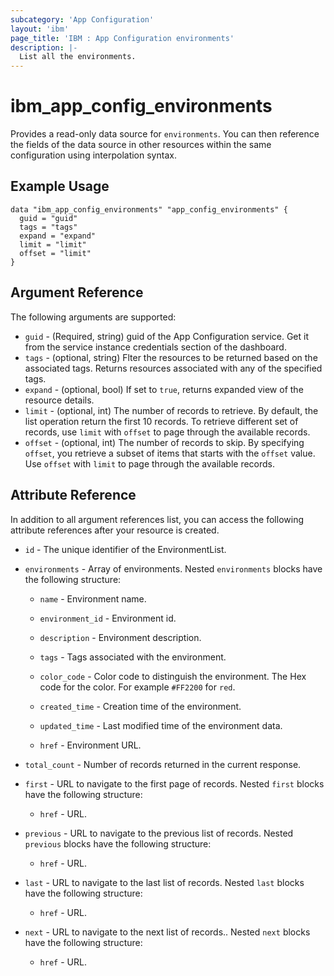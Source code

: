 ```yaml
---
subcategory: 'App Configuration'
layout: 'ibm'
page_title: 'IBM : App Configuration environments'
description: |-
  List all the environments.
---
```


# ibm_app_config_environments

Provides a read-only data source for `environments`. You can then reference the fields of the data source in other resources within the same configuration using interpolation syntax.

## Example Usage

```hcl
data "ibm_app_config_environments" "app_config_environments" {
  guid = "guid"
  tags = "tags"
  expand = "expand"
  limit = "limit"
  offset = "limit"
}
```

## Argument Reference

The following arguments are supported:

- `guid` - (Required, string) guid of the App Configuration service. Get it from the service instance credentials section of the dashboard.
- `tags` - (optional, string) Flter the resources to be returned based on the associated tags. Returns resources associated with any of the specified tags.
- `expand` - (optional, bool) If set to `true`, returns expanded view of the resource details.
- `limit` - (optional, int) The number of records to retrieve. By default, the list operation return the first 10 records. To retrieve different set of records, use `limit` with `offset` to page through the available records.
- `offset` - (optional, int) The number of records to skip. By specifying `offset`, you retrieve a subset of items that starts with the `offset` value. Use `offset` with `limit` to page through the available records.

## Attribute Reference

In addition to all argument references list, you can access the following attribute references after your resource is created.

- `id` - The unique identifier of the EnvironmentList.
- `environments` - Array of environments. Nested `environments` blocks have the following structure:

  - `name` - Environment name.

  - `environment_id` - Environment id.

  - `description` - Environment description.

  - `tags` - Tags associated with the environment.

  - `color_code` - Color code to distinguish the environment. The Hex code for the color. For example `#FF2200` for `red`.

  - `created_time` - Creation time of the environment.

  - `updated_time` - Last modified time of the environment data.

  - `href` - Environment URL.

- `total_count` - Number of records returned in the current response.

- `first` - URL to navigate to the first page of records. Nested `first` blocks have the following structure:

  - `href` - URL.

- `previous` - URL to navigate to the previous list of records. Nested `previous` blocks have the following structure:

  - `href` - URL.

- `last` - URL to navigate to the last list of records. Nested `last` blocks have the following structure:

  - `href` - URL.

- `next` - URL to navigate to the next list of records.. Nested `next` blocks have the following structure:
  - `href` - URL.
